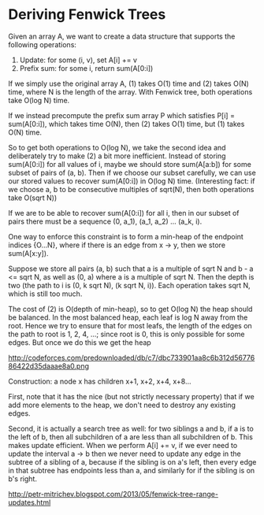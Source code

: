 # Deriving Fenwick Trees

Given an array A, we want to create a data structure that supports the following operations:

1. Update: for some (i, v), set A[i] += v
2. Prefix sum: for some i, return sum(A[0:i])

If we simply use the original array A, (1) takes O(1) time and (2) takes O(N) time, where N is the length of the array. With Fenwick tree, both operations take O(log N) time.

If we instead precompute the prefix sum array P which satisfies P[i] = sum(A[0:i]), which takes time O(N), then (2) takes O(1) time, but (1) takes O(N) time.

So to get both operations to O(log N), we take the second idea and deliberately try to make (2) a bit more inefficient. Instead of storing sum(A[0:i]) for all values of i, maybe we should store sum(A[a:b]) for some subset of pairs of (a, b). Then if we choose our subset carefully, we can use our stored values to recover sum(A[0:i]) in O(log N) time. (Interesting fact: if we choose a, b to be consecutive multiples of sqrt(N), then both operations take O(sqrt N))

If we are to be able to recover sum(A[0:i]) for all i, then in our subset of pairs there must be a sequence (0, a_1), (a_1, a_2) ... (a_k, i).

One way to enforce this constraint is to form a min-heap of the endpoint indices {O...N}, where if there is an edge from x -> y, then we store sum(A[x:y]). 

Suppose we store all pairs (a, b) such that a is a multiple of sqrt N and b - a <= sqrt N, as well as (0, a) where a is a multiple of sqrt N. Then the depth is two (the path to i is (0, k sqrt N), (k sqrt N, i)). Each operation takes sqrt N, which is still too much.

The cost of (2) is O(depth of min-heap), so to get O(log N) the heap should be balanced. In the most balanced heap, each leaf is log N away from the root. Hence we try to ensure that for most leafs, the length of the edges on the path to root is 1, 2, 4, ...; since root is 0, this is only possible for some edges. But once we do this we get the heap

http://codeforces.com/predownloaded/db/c7/dbc733901aa8c6b312d5677686422d35daaae8a0.png

Construction: a node x has children x+1, x+2, x+4, x+8...

First, note that it has the nice (but not strictly necessary property) that if we add more elements to the heap, we don't need to destroy any existing edges.

Second, it is actually a search tree as well: for two siblings a and b, if a is to the left of b, then all subchildren of a are less than all subchildren of b. This makes update efficient. When we perform A[i] += v, if we ever need to update the interval a -> b then we never need to update any edge in the subtree of a sibling of a, because if the sibling is on a's left, then every edge in that subtree has endpoints less than a, and similarly for if the sibling is on b's right.

http://petr-mitrichev.blogspot.com/2013/05/fenwick-tree-range-updates.html